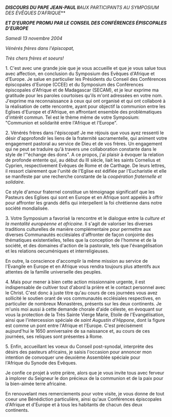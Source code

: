 ***DISCOURS DU PAPE JEAN-PAUL II**AUX PARTICIPANTS AU SYMPOSIUM DES ÉVÊQUES D’AFRIQUE***

***ET D'EUROPE PROMU PAR LE CONSEIL DES CONFÉRENCES ÉPISCOPALES D’EUROPE***

*Samedi 13 novembre 2004*

*Vénérés frères dans l'épiscopat,*

*Très chers frères et soeurs!*

1. C'est avec une grande joie que je vous accueille et que je vous salue tous avec affection, en conclusion du Symposium des Evêques d'Afrique et d'Europe. Je salue en particulier les Présidents du Conseil des Conférences épiscopales d'Europe (CCEE) et du Symposium des Conférences épiscopales d'Afrique et de Madagascar (SECAM), et je leur exprime ma gratitude pour les paroles courtoises qu'ils m'ont adressées en votre nom. J'exprime ma reconnaissance à ceux qui ont organisé et qui ont collaboré à la réalisation de cette rencontre, ayant pour objectif la communion entre les Eglises d'Europe et d'Afrique, en affrontant ensemble des problématiques d'intérêt commun. Tel est le thème même de votre Symposium:  "Communion et solidarité entre l'Afrique et l'Europe".

2. Vénérés frères dans l'épiscopat! Je me réjouis que vous ayez ressenti le désir d'approfondir les liens de la fraternité sacramentelle, qui animent votre engagement pastoral au service de Dieu et de vos frères. Un engagement qui ne peut se traduire qu'à travers une collaboration constante dans le style de l'"échange des dons". A ce propos, j'ai plaisir à évoquer la relation de profonde entente qui, au début du III siècle, liait les saints Cornelius et Cyprien, respectivement Evêques de Rome et de Carthage. De leurs lettres, il ressort clairement que l'unité de l'Eglise est édifiée par l'Eucharistie et elle se manifeste par une recherche constante de la *coopération fraternelle et solidaire*.

Ce style d'amour fraternel constitue un témoignage significatif que les Pasteurs des Eglises qui sont en Europe et en Afrique sont appelés à offrir pour affronter les grands défis qui interpellent la foi chrétienne dans notre société mondialisée.

3. Votre Symposium a favorisé la rencontre et le dialogue entre la *culture et la mentalité européenne et africaine*. Il s'agit de valoriser les diverses traditions culturelles de manière complémentaire pour permettre aux diverses Communautés ecclésiales d'affronter de façon conjointe des thématiques existentielles, telles que la conception de l'homme et de la société, et des domaines d'action de la pastorale, tels que l'évangélisation et les relations oecuméniques et interreligieuses.

En outre, la conscience d'accomplir la même mission au service de l'Evangile en Europe et en Afrique vous rendra toujours plus attentifs aux attentes de la famille universelle des peuples.

4. Mais pour mener à bien cette action missionnaire urgente, il est indispensable de cultiver tout d'abord la prière et le contact personnel avec le Christ. C'est donc à juste titre qu'au cours de ces journées vous avez sollicité le soutien orant de vos communautés ecclésiales respectives, en particulier de nombreux Monastères, présents sur les deux continents. Je m'unis moi aussi à cette demande chorale d'aide céleste, en évoquant sur vous la protection de la Très Sainte Vierge Marie, Etoile de l'Evangélisation, ainsi que l'intercession spéciale de *saint Augustin d'Hippone*, dont la figure est comme un pont entre l'Afrique et l'Europe. C'est précisément aujourd'hui le 1650 anniversaire de sa naissance et, au cours de ces journées, ses reliques sont présentes à Rome.

5. Enfin, accueillant les voeux du Conseil post-synodal, interprète des désirs des pasteurs africains, je saisis l'occasion pour annoncer mon intention de convoquer une deuxième Assemblée spéciale pour l'Afrique du Synode des Evêques.

Je confie ce projet à votre prière, alors que je vous invite tous avec ferveur à implorer du Seigneur le don précieux de la communion et de la paix pour la bien-aimée terre africaine.

En renouvelant mes remerciements pour votre visite, je vous donne de tout coeur une Bénédiction particulière, ainsi qu'aux Conférences épiscopales d'Afrique et d'Europe et à tous les habitants de chacun des deux continents.